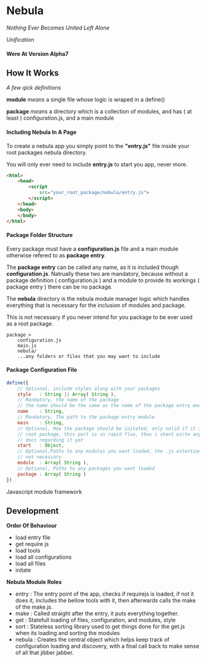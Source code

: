 Nebula
======

*Nothing Ever Becomes United Left Alone*

*Unification*

#### Were At Version Alpha7

## How It Works ##

*A few qick definitions*

**module** *means* a single file whose logic is wraped in a define()

**package** *means* a directory which is a collection of modules, and has ( at least ) configuration.js, and a main module

#### Including Nebula In A Page ####

To create a nebula app you simply point to the **"entry.js"** file inside your root packages nebula directory.

You will only ever need to include **entry.js** to start you app, never more.

```html
<html>
    <head>
        <script
            src="your_root_package/nebula/entry.js">
        </script>
    </head>
    <body>
    </body>
</html>
```

#### Package Folder Structure ####

Every package must have a **configuration.js** file and a main module otherwise refered to as **package entry**.

The **package entry** can be called any name, as it is included though 
**configuration.js**. Natrually these two are mandatory, because without a package definition ( configuration.js ) and a module to provide its workings ( package entry ) there can be no package.

The **nebula** directory is the nebula module manager logic which handles everything that is necessary for the inclusion of modules and package.

This is not necessary if you never intend for you package to be ever used as a root package.

``` 
package >
    configuration.js
    main.js 
    nebula/
    ...any folders or files that you may want to include
```

#### Package Configuration File

```javascript
define({
    // Optional, include styles along with your packages
    style   : String || Array( String ),
    // Mandatory, the name of the package 
    // the name should be the same as the name of the package entry module
    name    : String,
    // Mandatory, The path to the package entry module
    main    : String,
    // Optional, How the package should be initated, only valid if it is the 
    // root package, this part is in rapid flux, thus i shant wirte any 
    // docs regarding it yet
    start   : Object,
    // Optional,Paths to any modules you want loaded, the .js extention is 
    // not necessary
    module  : Array( String ),
    // Optional, Paths to any packages you want loaded
    package : Array( String )
})
```

Javascript module framework

## Development ##

**Order Of Behaviour**
- load entry file
- get require js 
- load tools 
- load all configurations 
- load all files
- initate

**Nebula Module Roles**
- entry : The entry point of the app, checks if requirejs is loaded, if not it does it, includes the bellow tools with it, then afterwards calls the make of the make.js.
- make : Called straight after the entry, it puts everything together.
- get  : Statefull loading of files, configuration, and modules, style
- sort : Stateless sorting library used to get things done for the get.js when its loading and sorting the modules
- nebula : Creates the central object which helps keep track of configuration loading and discovery, with a final call back to make sense of all that jibber jabber.